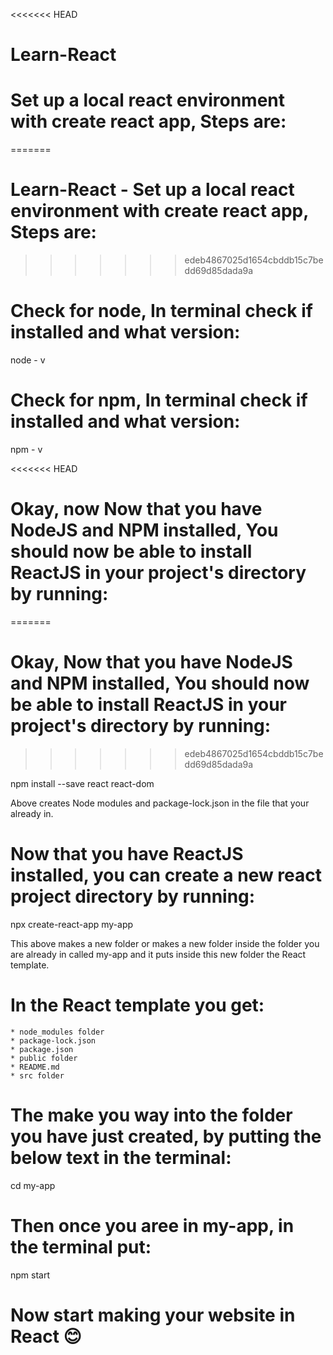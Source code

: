 <<<<<<< HEAD
# Learn-React

# Set up a local react environment with create react app, Steps are: 
=======

# Learn-React - Set up a local react environment with create react app, Steps are: 
>>>>>>> edeb4867025d1654cbddb15c7bedd69d85dada9a

# Check for node, In terminal check if installed and what version:

node - v

# Check for npm, In terminal check if installed and what version: 

npm - v

<<<<<<< HEAD
# Okay, now Now that you have NodeJS and NPM installed, You should now be able to install ReactJS in your project's directory by running:
=======
# Okay, Now that you have NodeJS and NPM installed, You should now be able to install ReactJS in your project's directory by running:
>>>>>>> edeb4867025d1654cbddb15c7bedd69d85dada9a

npm install --save react react-dom

Above creates Node modules and package-lock.json in the file that your already in. 

# Now that you have ReactJS installed, you can create a new react project directory by running:

npx create-react-app my-app

This above makes a new folder or makes a new folder inside the folder you are already in called my-app and it puts inside this new folder the React template.


# In the React template you get:

    * node_modules folder
    * package-lock.json
    * package.json
    * public folder
    * README.md
    * src folder 

# The make you way into the folder you have just created, by putting the below text in the terminal: 

cd my-app

# Then once you aree in my-app, in the terminal put:

npm start


# Now start making your website in React 😊

